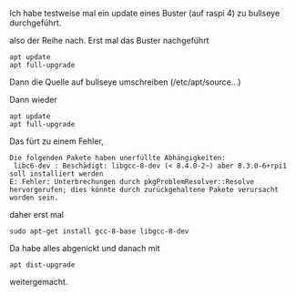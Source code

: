 Ich habe testweise mal ein update eines Buster (auf raspi 4) zu bullseye durchgeführt.


also der Reihe nach.
Erst mal das Buster nachgeführt
```
apt update
apt full-upgrade
```
Dann die Quelle auf bullseye umschreiben (/etc/apt/source...)

Dann wieder
```
apt update
apt full-upgrade
```
Das fürt zu einem Fehler, 
```
Die folgenden Pakete haben unerfüllte Abhängigkeiten:
 libc6-dev : Beschädigt: libgcc-8-dev (< 8.4.0-2~) aber 8.3.0-6+rpi1 soll installiert werden
E: Fehler: Unterbrechungen durch pkgProblemResolver::Resolve hervorgerufen; dies könnte durch zurückgehaltene Pakete verursacht worden sein.
```
daher erst mal
```
sudo apt-get install gcc-8-base libgcc-8-dev
```
Da habe alles abgenickt und danach mit 

```
apt dist-upgrade
```
weitergemacht.


